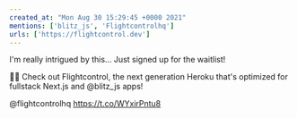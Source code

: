 ```yaml
---
created_at: "Mon Aug 30 15:29:45 +0000 2021"
mentions: ['blitz_js', 'Flightcontrolhq']
urls: ['https://flightcontrol.dev']
---
```


I'm really intrigued by this... Just signed up for the waitlist!

🧑‍🚀 Check out Flightcontrol, the next generation Heroku that's optimized for fullstack Next.js and @blitz_js apps!

@flightcontrolhq
https://t.co/WYxirPntu8